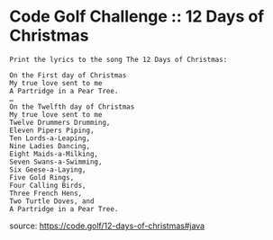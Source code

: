 # Code Golf Challenge :: 12 Days of Christmas
```
Print the lyrics to the song The 12 Days of Christmas:

On the First day of Christmas
My true love sent to me
A Partridge in a Pear Tree.
…
On the Twelfth day of Christmas
My true love sent to me
Twelve Drummers Drumming,
Eleven Pipers Piping,
Ten Lords-a-Leaping,
Nine Ladies Dancing,
Eight Maids-a-Milking,
Seven Swans-a-Swimming,
Six Geese-a-Laying,
Five Gold Rings,
Four Calling Birds,
Three French Hens,
Two Turtle Doves, and
A Partridge in a Pear Tree.
```
source: https://code.golf/12-days-of-christmas#java
